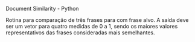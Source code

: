 Document Similarity - Python

Rotina para comparação de três frases para com frase alvo. 
A saída deve ser um vetor para quatro medidas de 0 a 1, sendo os maiores valores representativos das frases consideradas mais semelhantes.
